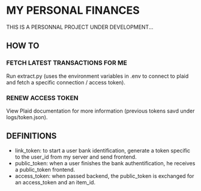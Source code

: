 # MY PERSONAL FINANCES

THIS IS A PERSONNAL PROJECT UNDER DEVELOPMENT...
## HOW TO

### FETCH LATEST TRANSACTIONS FOR ME

Run extract.py (uses the environment variables in .env to connect to plaid and fetch a specific connection / access token).

### RENEW ACCESS TOKEN

View Plaid documentation for more information (previous tokens savd under logs/token.json).


## DEFINITIONS

- link_token: to start a user bank identification, generate a token specific to the user_id from my server and send frontend.
- public_token: when a user finishes the bank authentification, he receives a public_token frontend.
- access_token: when passed backend, the public_token is exchanged for an access_token and an item_id.